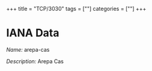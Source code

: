 +++
title = "TCP/3030"
tags = [""]
categories = [""]
+++

# IANA Data

_Name:_ arepa-cas

_Description:_ Arepa Cas

